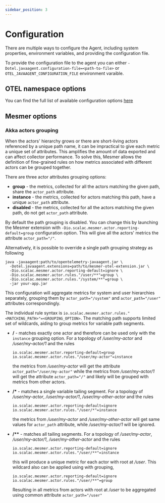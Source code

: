 ```yaml
---
sidebar_position: 3
---
```


# Configuration

There are multiple ways to configure the Agent, including system properties, environment variables, and providing the configuration file.

To provide the configuration file to the agent you can either `-Dotel.javaagent.configuration-file=<path-to-file>` or `OTEL_JAVAAGENT_CONFIGURATION_FILE` environment varaible.

## OTEL namespace options

You can find the full list of available configuration options [here](https://github.com/open-telemetry/opentelemetry-java/blob/main/sdk-extensions/autoconfigure/README.md)

## Mesmer options

### Akka actors grouping

When the actors' hierarchy grows or there are short-living actors referenced by a unique path name, it can be impractical to give each metric a unique set of attributes. This amplifies the amount of data exported and can affect collector performance. To solve this, Mesmer allows the definition of fine-grained rules on how metrics associated with different actors can be grouped together.

There are three actor attributes grouping options:
  - **group** - the metrics, collected for all the actors matching the given path, share the `actor_path` attribute.
  - **instance** - the metrics, collected for actors matching this path, have a unique `actor_path` attribute.
  - **disabled** - the metrics, collected for all the actors matching the given path, do not get `actor_path` attribute.

By default the path grouping is disabled. You can change this by launching the Mesmer extension with `-Dio.scalac.mesmer.actor.reporting-default=group` configuration option. This will give all the actors' metrics the attribute `actor_path="/"`.

Alternatively, it is possible to override a single path grouping strategy as following
```
java -javaagent:path/to/opentelemetry-javaagent.jar \
  -Dotel.javaagent.extensions=path/to/mesmer-otel-extension.jar \
  -Dio.scalac.mesmer.actor.reporting-default=ignore \
  -Dio.scalac.mesmer.actor.rules."/user/**"=group \
  -Dio.scalac.mesmer.actor.rules."/system/**"=group \
  -jar your-app.jar
```
This configuration will aggregate metrics for system and user hierarchies separately, grouping them by `actor_path="/system"` and `actor_path="/user"` attributes correspondingly.

The individual rule syntax is `io.scalac.mesmer.actor.rules."<MATCHING_PATH>"=<GROUPING_OPTION>`. The matching path supports limited set of wildcards, aiding to group metrics for variable path segments.

- **/** - matches exactly one actor and therefore can be used only with the `instance` grouping option.
  For a topology of */user/my-actor* and */user/my-actor/1* and the rules
  ```
  io.scalac.mesmer.actor.reporting-default=group
  io.scalac.mesmer.actor.rules."/user/my-actor"=instance
  ```
  the metrics from */user/my-actor* will get the attribute `actor_path="/user/my-actor"` while the metrics from */user/my-actor/1* will get the attribute `actor_path="/"` and likely will be grouped with metrics from other actors.

- **/\*** - matches a single variable tailing segment.
  For a topology of */user/my-actor*, */user/my-actor/1*, */user/my-other-actor* and the rules
  ```
  io.scalac.mesmer.actor.reporting-default=ignore
  io.scalac.mesmer.actor.rules."/user/*"=instance
  ```
  the metrics from */user/my-actor* and */user/my-other-actor* will get same values for `actor_path` attribute, while */user/my-actor/1* will be ignored.

- **/\*\*** - matches all tailing segments.
  For a topology of */user/my-actor*, */user/my-actor/1*, */user/my-other-actor* and the rules
  ```
  io.scalac.mesmer.actor.reporting-default=ignore
  io.scalac.mesmer.actor.rules."/user/**"=instance
  ```
  this will produce a unique metric for each actor with root at */user*. This wildcard also can be applied using with grouping,

  ```
  io.scalac.mesmer.actor.reporting-default=ignore
  io.scalac.mesmer.actor.rules."/user/**"=group
  ```

  Resulting in all metrics from actors with root at */user* to be aggregated using common attribute `actor_path="/user"`

